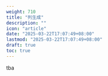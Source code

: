 ```yaml
---
weight: 710
title: "列生成"
description: ""
icon: "article"
date: "2025-03-22T17:07:49+08:00"
lastmod: "2025-03-22T17:07:49+08:00"
draft: true
toc: true
---
```


tba
